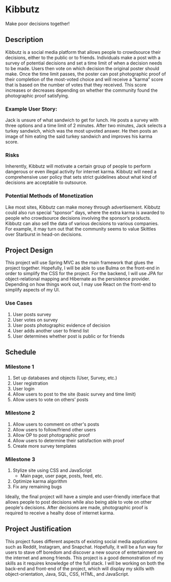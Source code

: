 # Kibbutz
Make poor decisions together!
## Description
Kibbutz is a social media platform that allows people to crowdsource their decisions, either to the public or to friends. Individuals make a post with a survey of potential decisions and set a time limit of when a decision needs to be made. Users then vote on which decision the original poster should make. Once the time limit passes, the poster can post photographic proof of their completion of the most-voted choice and will receive a “karma” score that is based on the number of votes that they received. This score increases or decreases depending on whether the community found the photographic proof satisfying. 
### Example User Story:
Jack is unsure of what sandwich to get for lunch. He posts a survey with three options and a time limit of 2 minutes. After two minutes, Jack selects a turkey sandwich, which was the most upvoted answer. He then posts an image of him eating the said turkey sandwich and improves his karma score. 
### Risks
Inherently, Kibbutz will motivate a certain group of people to perform dangerous or even illegal activity for internet karma. Kibbutz will need a comprehensive user policy that sets strict guidelines about what kind of decisions are acceptable to outsource.
### Potential Methods of Monetization
Like most sites, Kibbutz can make money through advertisement. Kibbutz could also run special “sponsor” days, where the extra karma is awarded to people who crowdsource decisions involving the sponsor’s products. Kibbutz can also sell the data of various decisions to various companies. For example, it may turn out that the community seems to value Skittles over Starburst in head-on decisions.

## Project Design

This project will use Spring MVC as the main framework that glues the project together. Hopefully, I will be able to use Bulma on the front-end in order to simplify the CSS for the project. For the backend, I will use JPA for object-relational mapping and Hibernate as the persistence provider. Depending on how things work out, I may use React on the front-end to simplify aspects of my UI. 

### Use Cases
1.   User posts survey
2.   User votes on survey
3.   User posts photographic evidence of decision
4.   User adds another user to friend list
5.   User determines whether post is public or for friends

## Schedule
### Milestone 1
1.	Set up databases and objects (User, Survey, etc.)
2.	User registration
3.   User login
4.	Allow users to post to the site (basic survey and time limit)
5.	Allow users to vote on others’ posts

### Milestone 2
1.   Allow users to comment on other's posts
2.   Allow users to follow/friend other users
3.	Allow OP to post photographic proof 
4.	Allow users to determine their satisfaction with proof
5.	Create more survey templates 

### Milestone 3
1.	Stylize site using CSS and JavaScript
      *	Main page, user page, posts, feed, etc.
2.	Optimize karma algorithm
3.	Fix any remaining bugs

Ideally, the final project will have a simple and user-friendly interface that allows people to post decisions while also being able to vote on other people's decisions. After decisions are made, photographic proof is required to receive a healhy dose of internet karma. 

## Project Justification
This project fuses different aspects of existing social media applications such as Reddit, Instagram, and Snapchat. Hopefully, it will be a fun way for users to stave off boredom and discover a new source of entertainment on the internet and among friends. This project is a good demonstration of my skills as it requires knowledge of the full stack. I will be working on both the back-end and front-end of the project, which will display my skills with object-orientation, Java, SQL, CSS, HTML, and JavaScript.
